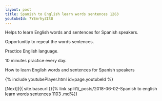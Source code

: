 ```yaml
---
layout: post
title: Spanish to English learn words sentences 1263 
youtubeId: 7YEmrhyZIt8
---
```

 
 
Helps to learn English words and sentences for Spanish speakers.

Opportunitiy to repeat the words sentences. 

Practice English language. 
 
10 minutes practice every day. 
 
How to learn English words and sentences for Spanish speakers 
 
{% include youtubePlayer.html id=page.youtubeId %}
 
 
[Next]({{ site.baseurl }}{% link  split1/_posts/2018-06-02-Spanish to english learn words sentences 1103 .md%})
 
